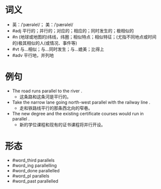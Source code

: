 # 词义
- 英：/ˈpærəlel/； 美：/ˈpærəlel/
- #adj 平行的；并行的；对应的；相应的；同时发生的；极相似的
- #n (地球或地图的)纬线，纬圈；相似特点；相似特征；(尤指不同地点或时间的)极其相似的人(或情况、事件等)
- #vt 与…相似；与…同时发生；与…媲美；比得上
- #adv 平行地，并列地
# 例句
- The road runs parallel to the river .
	- 这条路和这条河是平行的。
- Take the narrow lane going north-west parallel with the railway line .
	- 走和铁路线平行的那条西北向的窄巷。
- The new degree and the existing certificate courses would run in parallel .
	- 新的学位课程和现有的证书课程将并行开设。
# 形态
- #word_third parallels
- #word_ing parallelling
- #word_done parallelled
- #word_pl parallels
- #word_past parallelled
